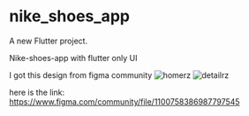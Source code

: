 # nike_shoes_app

A new Flutter project.

Nike-shoes-app with flutter only UI




I got this design from figma community
![homerz](https://user-images.githubusercontent.com/106924671/172063839-1864b6c4-32dd-4b76-b2a1-5bf102f9f120.png)
![detailrz](https://user-images.githubusercontent.com/106924671/172063838-32231119-5979-4fe9-96b8-4939de8c933f.png)

here is the link:
https://www.figma.com/community/file/1100758386987797545
